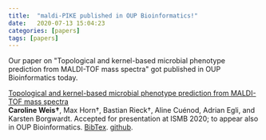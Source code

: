 ```yaml
---
title:  "maldi-PIKE published in OUP Bioinformatics!"
date:   2020-07-13 15:04:23
categories: [papers]
tags: [papers]
---
```


Our paper on "Topological and kernel-based microbial phenotype prediction from MALDI-TOF mass spectra" got published in OUP Bioinformatics today.

[Topological and kernel-based microbial phenotype prediction from MALDI-TOF mass spectra](https://doi.org/10.1093/bioinformatics/btaa429)  
**Caroline Weis†**, Max Horn†, Bastian Rieck†, Aline Cuénod, Adrian Egli, and Karsten Borgwardt. Accepted for presentation at ISMB 2020; to appear also in OUP Bioinformatics. [BibTex](https://github.com/cvweis/cvweis.github.io/blob/main/assets/Weis20b.bib). [github](https://github.com/BorgwardtLab/maldi_pike).
